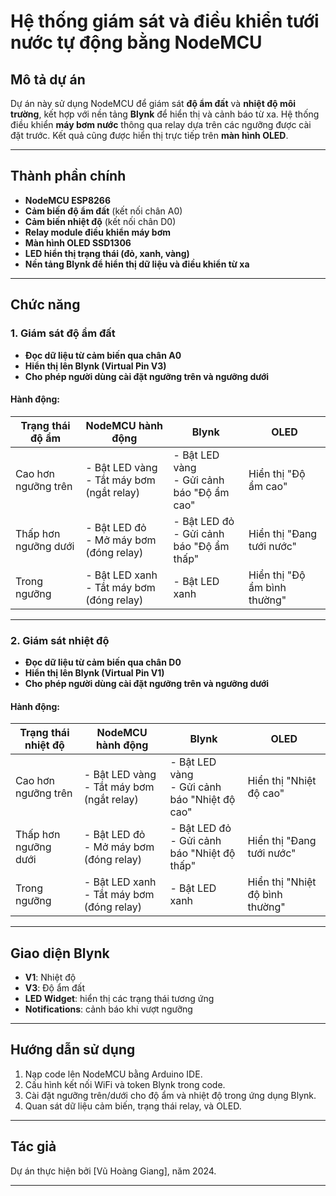 # Hệ thống giám sát và điều khiển tưới nước tự động bằng NodeMCU

## Mô tả dự án

Dự án này sử dụng NodeMCU để giám sát **độ ẩm đất** và **nhiệt độ môi trường**, kết hợp với nền tảng **Blynk** để hiển thị và cảnh báo từ xa. Hệ thống điều khiển **máy bơm nước** thông qua relay dựa trên các ngưỡng được cài đặt trước. Kết quả cũng được hiển thị trực tiếp trên **màn hình OLED**.

---

## Thành phần chính

- **NodeMCU ESP8266**
- **Cảm biến độ ẩm đất** (kết nối chân A0)
- **Cảm biến nhiệt độ** (kết nối chân D0)
- **Relay module điều khiển máy bơm**
- **Màn hình OLED SSD1306**
- **LED hiển thị trạng thái (đỏ, xanh, vàng)**
- **Nền tảng Blynk để hiển thị dữ liệu và điều khiển từ xa**

---

## Chức năng

### 1. Giám sát độ ẩm đất

- **Đọc dữ liệu từ cảm biến qua chân A0**
- **Hiển thị lên Blynk (Virtual Pin V3)**
- **Cho phép người dùng cài đặt ngưỡng trên và ngưỡng dưới**

#### Hành động:

| Trạng thái độ ẩm | NodeMCU hành động | Blynk | OLED |
|------------------|-------------------|-------|------|
| Cao hơn ngưỡng trên | - Bật LED vàng<br>- Tắt máy bơm (ngắt relay) | - Bật LED vàng<br>- Gửi cảnh báo "Độ ẩm cao" | Hiển thị "Độ ẩm cao" |
| Thấp hơn ngưỡng dưới | - Bật LED đỏ<br>- Mở máy bơm (đóng relay) | - Bật LED đỏ<br>- Gửi cảnh báo "Độ ẩm thấp" | Hiển thị "Đang tưới nước" |
| Trong ngưỡng | - Bật LED xanh<br>- Tắt máy bơm (đóng relay) | - Bật LED xanh | Hiển thị "Độ ẩm bình thường" |

---

### 2. Giám sát nhiệt độ

- **Đọc dữ liệu từ cảm biến qua chân D0**
- **Hiển thị lên Blynk (Virtual Pin V1)**
- **Cho phép người dùng cài đặt ngưỡng trên và ngưỡng dưới**

#### Hành động:

| Trạng thái nhiệt độ | NodeMCU hành động | Blynk | OLED |
|---------------------|-------------------|-------|------|
| Cao hơn ngưỡng trên | - Bật LED vàng<br>- Tắt máy bơm (ngắt relay) | - Bật LED vàng<br>- Gửi cảnh báo "Nhiệt độ cao" | Hiển thị "Nhiệt độ cao" |
| Thấp hơn ngưỡng dưới | - Bật LED đỏ<br>- Mở máy bơm (đóng relay) | - Bật LED đỏ<br>- Gửi cảnh báo "Nhiệt độ thấp" | Hiển thị "Đang tưới nước" |
| Trong ngưỡng | - Bật LED xanh<br>- Tắt máy bơm (đóng relay) | - Bật LED xanh | Hiển thị "Nhiệt độ bình thường" |

---

## Giao diện Blynk

- **V1**: Nhiệt độ
- **V3**: Độ ẩm đất
- **LED Widget**: hiển thị các trạng thái tương ứng
- **Notifications**: cảnh báo khi vượt ngưỡng

---

## Hướng dẫn sử dụng

1. Nạp code lên NodeMCU bằng Arduino IDE.
2. Cấu hình kết nối WiFi và token Blynk trong code.
3. Cài đặt ngưỡng trên/dưới cho độ ẩm và nhiệt độ trong ứng dụng Blynk.
4. Quan sát dữ liệu cảm biến, trạng thái relay, và OLED.

---

## Tác giả

Dự án thực hiện bởi [Vũ Hoàng Giang], năm 2024.

---

